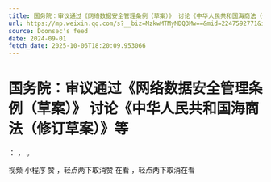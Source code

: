 ```yaml
---
title: 国务院：审议通过《网络数据安全管理条例（草案）》 讨论《中华人民共和国海商法（修订草案）》等
url: https://mp.weixin.qq.com/s?__biz=MzkwMTMyMDQ3Mw==&mid=2247592771&idx=1&sn=cd29e46357f294b8227e907b88794889
source: Doonsec's feed
date: 2024-09-01
fetch_date: 2025-10-06T18:20:09.953066
---
```


# 国务院：审议通过《网络数据安全管理条例（草案）》 讨论《中华人民共和国海商法（修订草案）》等

：
，
。

视频
小程序
赞
，轻点两下取消赞
在看
，轻点两下取消在看